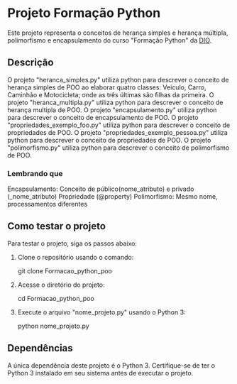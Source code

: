 # Projeto Formação Python

Este projeto representa o conceitos de herança simples e herança múltipla, polimorfismo e encapsulamento do curso "Formação Python" da [DIO](https://www.dio.me/bootcamp/primeiros-passos-em-tecnologia).

## Descrição

O projeto "heranca_simples.py" utiliza python para descrever o conceito de herança simples de POO ao elaborar quatro classes: Veiculo, Carro, Caminhão e Motocicleta; onde as três últimas são filhas da primeira.
O projeto "heranca_multipla.py" utiliza python para descrever o conceito de herança multipla de POO.
O projeto "encapsulamento.py" utiliza python para descrever o conceito de encapsulamento de POO.
O projeto "propriedades_exemplo_foo.py" utiliza python para descrever o conceito de propriedades de POO.
O projeto "propriedades_exemplo_pessoa.py" utiliza python para descrever o conceito de propriedades de POO.
O projeto "polimorfismo.py" utiliza python para descrever o conceito de polimorfismo de POO.

### Lembrando que

Encapsulamento: Conceito de público(nome_atributo) e privado (_nome_atributo)
Propriedade (@property)
Polimorfismo: Mesmo nome, processamentos diferentes

## Como testar o projeto

Para testar o projeto, siga os passos abaixo:

1. Clone o repositório usando o comando:

    git clone Formacao_python_poo


2. Acesse o diretório do projeto:

    cd Formacao_python_poo

3. Execute o arquivo "nome_projeto.py" usando o Python 3:

    python nome_projeto.py

## Dependências

A única dependência deste projeto é o Python 3. Certifique-se de ter o Python 3 instalado em seu sistema antes de executar o projeto.


